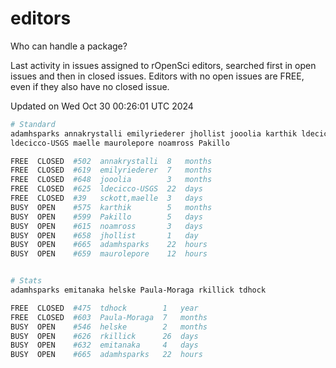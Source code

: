 # editors

Who can handle a package?

Last activity in issues assigned to rOpenSci editors, searched first in open
issues and then in closed issues. Editors with no open issues are FREE, even if
they also have no closed issue.


Updated on Wed Oct 30 00:26:01 UTC 2024

```bash
# Standard
adamhsparks annakrystalli emilyriederer jhollist jooolia karthik ldecicco
ldecicco-USGS maelle maurolepore noamross Pakillo

FREE  CLOSED  #502  annakrystalli  8   months
FREE  CLOSED  #619  emilyriederer  7   months
FREE  CLOSED  #648  jooolia        3   months
FREE  CLOSED  #625  ldecicco-USGS  22  days
FREE  CLOSED  #39   sckott,maelle  3   days
BUSY  OPEN    #575  karthik        5   months
BUSY  OPEN    #599  Pakillo        5   days
BUSY  OPEN    #615  noamross       3   days
BUSY  OPEN    #658  jhollist       1   day
BUSY  OPEN    #665  adamhsparks    22  hours
BUSY  OPEN    #659  maurolepore    12  hours


# Stats
adamhsparks emitanaka helske Paula-Moraga rkillick tdhock

FREE  CLOSED  #475  tdhock        1   year
FREE  CLOSED  #603  Paula-Moraga  7   months
BUSY  OPEN    #546  helske        2   months
BUSY  OPEN    #626  rkillick      26  days
BUSY  OPEN    #632  emitanaka     4   days
BUSY  OPEN    #665  adamhsparks   22  hours
```
